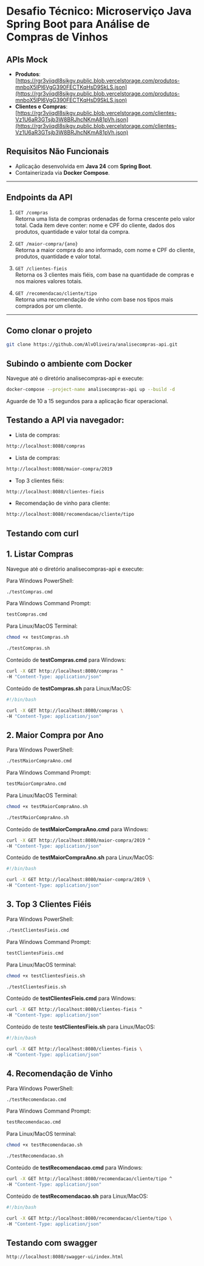 # Desafio Técnico: Microserviço Java Spring Boot para Análise de Compras de Vinhos

## APIs Mock
- **Produtos**: [https://rgr3viiqdl8sikgv.public.blob.vercelstorage.com/produtos-mnboX5IPl6VgG390FECTKqHsD9SkLS.json](https://rgr3viiqdl8sikgv.public.blob.vercelstorage.com/produtos-mnboX5IPl6VgG390FECTKqHsD9SkLS.json)  
- **Clientes e Compras**: [https://rgr3viiqdl8sikgv.public.blob.vercelstorage.com/clientes-Vz1U6aR3GTsjb3W8BRJhcNKmA81pVh.json](https://rgr3viiqdl8sikgv.public.blob.vercelstorage.com/clientes-Vz1U6aR3GTsjb3W8BRJhcNKmA81pVh.json)

## Requisitos Não Funcionais
- Aplicação desenvolvida em **Java 24** com **Spring Boot**.
- Containerizada via **Docker Compose**.

---

## Endpoints da API

1. `GET /compras`  
   Retorna uma lista de compras ordenadas de forma crescente pelo valor total. Cada item deve conter: nome e CPF do cliente, dados dos produtos, quantidade e valor total da compra.

2. `GET /maior-compra/{ano}`  
   Retorna a maior compra do ano informado, com nome e CPF do cliente, produtos, quantidade e valor total.

3. `GET /clientes-fieis`  
   Retorna os 3 clientes mais fiéis, com base na quantidade de compras e nos maiores valores totais.

4. `GET /recomendacao/cliente/tipo`  
   Retorna uma recomendação de vinho com base nos tipos mais comprados por um cliente.

---

## Como clonar o projeto
```bash
git clone https://github.com/AlvOliveira/analisecompras-api.git
```

## Subindo o ambiente com Docker

Navegue até o diretório analisecompras-api e execute:

```bash
docker-compose --project-name analisecompras-api up --build -d
```  

Aguarde de 10 a 15 segundos para a aplicação ficar operacional.

## Testando a API via navegador:

* Lista de compras:
```bash
http://localhost:8080/compras
```

* Lista de compras:
```bash
http://localhost:8080/maior-compra/2019
```

* Top 3 clientes fiéis:
```bash
http://localhost:8080/clientes-fieis
```

* Recomendação de vinho para cliente:
```bash
http://localhost:8080/recomendacao/cliente/tipo
```

## Testando com curl

## 1. Listar Compras
Navegue até o diretório analisecompras-api e execute:

Para Windows PowerShell:
```bash
./testCompras.cmd
```
Para Windows Command Prompt:
```bash
testCompras.cmd
```
Para Linux/MacOS Terminal:
```bash
chmod +x testCompras.sh

./testCompras.sh
```

Conteúdo de **testCompras.cmd** para Windows:
```bash
curl -X GET http://localhost:8080/compras ^
-H "Content-Type: application/json"
```

Conteúdo de **testCompras.sh** para Linux/MacOS: 
```bash
#!/bin/bash

curl -X GET http://localhost:8080/compras \
-H "Content-Type: application/json"
```

## 2. Maior Compra por Ano

Para Windows PowerShell:
```bash
./testMaiorCompraAno.cmd
```
Para Windows Command Prompt:
```bash
testMaiorCompraAno.cmd
```
Para Linux/MacOS Terminal:
```bash
chmod +x testMaiorCompraAno.sh

./testMaiorCompraAno.sh
```

Conteúdo de **testMaiorCompraAno.cmd** para Windows:
 
```bash
curl -X GET http://localhost:8080/maior-compra/2019 ^
-H "Content-Type: application/json" 
```

Conteúdo de **testMaiorCompraAno.sh** para Linux/MacOS: 
```bash
#!/bin/bash

curl -X GET http://localhost:8080/maior-compra/2019 \
-H "Content-Type: application/json" 
```

## 3. Top 3 Clientes Fiéis

Para Windows PowerShell:
```bash
./testClientesFieis.cmd
```
Para Windows Command Prompt:
```bash
testClientesFieis.cmd
```
Para Linux/MacOS terminal:
```bash
chmod +x testClientesFieis.sh

./testClientesFieis.sh
```

Conteúdo de **testClientesFieis.cmd** para Windows: 
```bash
curl -X GET http://localhost:8080/clientes-fieis ^
-H "Content-Type: application/json"
```

Conteúdo de teste **testClientesFieis.sh** para Linux/MacOS: 
```bash
#!/bin/bash

curl -X GET http://localhost:8080/clientes-fieis \
-H "Content-Type: application/json" 
```

## 4. Recomendação de Vinho

Para Windows PowerShell:
```bash
./testRecomendacao.cmd
```
Para Windows Command Prompt:
```bash
testRecomendacao.cmd
```
Para Linux/MacOS terminal:
```bash
chmod +x testRecomendacao.sh

./testRecomendacao.sh
```

Conteúdo de **testRecomendacao.cmd** para Windows: 
```bash
curl -X GET http://localhost:8080/recomendacao/cliente/tipo ^
-H "Content-Type: application/json"
```

Conteúdo de **testRecomendacao.sh** para Linux/MacOS: 
```bash
#!/bin/bash

curl -X GET http://localhost:8080/recomendacao/cliente/tipo \
-H "Content-Type: application/json" 
```

## Testando com swagger
```bash
http://localhost:8080/swagger-ui/index.html
```


